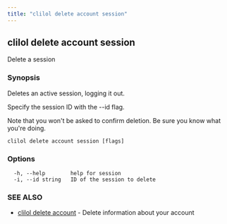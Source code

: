 ```yaml
---
title: "clilol delete account session"
---
```

## clilol delete account session

Delete a session

### Synopsis

Deletes an active session, logging it out.

Specify the session ID with the --id flag.

Note that you won't be asked to confirm deletion.
Be sure you know what you're doing.

```
clilol delete account session [flags]
```

### Options

```
  -h, --help        help for session
  -i, --id string   ID of the session to delete
```

### SEE ALSO

* [clilol delete account](clilol_delete_account.md)	 - Delete information about your account

